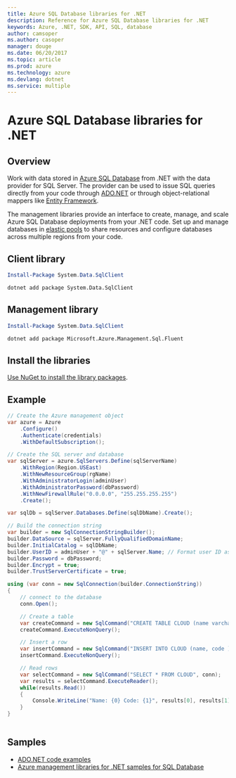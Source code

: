 ```yaml
---
title: Azure SQL Database libraries for .NET
description: Reference for Azure SQL Database libraries for .NET
keywords: Azure, .NET, SDK, API, SQL, database
author: camsoper
ms.author: casoper
manager: douge
ms.date: 06/20/2017
ms.topic: article
ms.prod: azure
ms.technology: azure
ms.devlang: dotnet
ms.service: multiple
---
```


# Azure SQL Database libraries for .NET

## Overview

Work with data stored in  [Azure SQL Database](https://docs.microsoft.com/azure/sql-database/sql-database-technical-overview) from .NET with the data provider for SQL Server.  The provider can be used to issue SQL queries directly from your code through [ADO.NET](/dotnet/framework/data/adonet/) or through object-relational mappers like [Entity Framework](https://docs.microsoft.com/ef/).

The management libraries provide an interface to create, manage, and scale Azure SQL Database deployments from your .NET code. Set up and manage databases in [elastic pools](https://docs.microsoft.com/azure/sql-database/sql-database-elastic-pool) to share resources and configure databases across multiple regions from your code.

## Client library

```powershell
Install-Package System.Data.SqlClient
``` 

```bash
dotnet add package System.Data.SqlClient
```

## Management library

```powershell
Install-Package System.Data.SqlClient
``` 

```bash
dotnet add package Microsoft.Azure.Management.Sql.Fluent
```

## Install the libraries

[Use NuGet to install the library packages](https://docs.microsoft.com/nuget/guides/install-nuget).

## Example

```csharp
// Create the Azure management object
var azure = Azure
    .Configure()
    .Authenticate(credentials)
    .WithDefaultSubscription();

// Create the SQL server and database
var sqlServer = azure.SqlServers.Define(sqlServerName)
    .WithRegion(Region.USEast)
    .WithNewResourceGroup(rgName)
    .WithAdministratorLogin(adminUser)
    .WithAdministratorPassword(dbPassword)
    .WithNewFirewallRule("0.0.0.0", "255.255.255.255")
    .Create();

var sqlDb = sqlServer.Databases.Define(sqlDbName).Create();

// Build the connection string
var builder = new SqlConnectionStringBuilder();
builder.DataSource = sqlServer.FullyQualifiedDomainName;
builder.InitialCatalog = sqlDbName;
builder.UserID = adminUser + "@" + sqlServer.Name; // Format user ID as "user@server"
builder.Password = dbPassword;
builder.Encrypt = true;
builder.TrustServerCertificate = true;

using (var conn = new SqlConnection(builder.ConnectionString))
{
    // connect to the database
    conn.Open();

    // Create a table
    var createCommand = new SqlCommand("CREATE TABLE CLOUD (name varchar(255), code int);", conn);
    createCommand.ExecuteNonQuery();

    // Insert a row
    var insertCommand = new SqlCommand("INSERT INTO CLOUD (name, code ) VALUES ('Azure', 1);", conn);
    insertCommand.ExecuteNonQuery();

    // Read rows
    var selectCommand = new SqlCommand("SELECT * FROM CLOUD", conn);
    var results = selectCommand.ExecuteReader();
    while(results.Read())
    {
        Console.WriteLine("Name: {0} Code: {1}", results[0], results[1]);
    }
}
 
```

## Samples

- [ADO.NET code examples](/dotnet/framework/data/adonet/ado-net-code-examples)
- [Azure management libraries for .NET samples for SQL Database](/dotnet/azure/dotnet-sdk-azure-sql-database-samples)